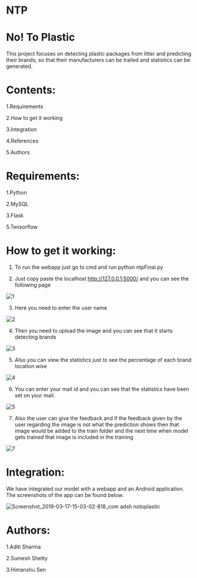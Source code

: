 # NTP
# No! To Plastic

This project focuses on detecting plastic packages from litter and predicting their brands, so that their manufacturers can be trailed and statistics can be generated.
# Contents:

1.Requirements 

2.How to get it working

3.Integration

4.References

5.Authors

# Requirements:

1.Python

2.MySQL

3.Flask

5.Tensorflow

# How to get it working:

1. To run the webapp just go to cmd and run python ntpFinal.py

2. Just copy paste the localhost http://127.0.0.1:5000/ and you can see the following page 


![1](https://user-images.githubusercontent.com/48627530/54487729-614e8500-48bf-11e9-892e-a300d0780db6.JPG)

3. Here you need to enter the user name 

![2](https://user-images.githubusercontent.com/48627530/54487732-68759300-48bf-11e9-8385-7883c59f95a3.JPG)

4. Then you need to upload the image and you can see that it starts detecting brands 

![3](https://user-images.githubusercontent.com/48627530/54487734-6ad7ed00-48bf-11e9-8896-3e5d6ebdd054.JPG)

5. Also you can view the statistics just to see the percentage of each brand location wise 

![4](https://user-images.githubusercontent.com/48627530/54487737-6d3a4700-48bf-11e9-9a82-d9ff099178dc.JPG)

6. You can enter your mail id and you can see that the statistics have been set on your mail.

![5](https://user-images.githubusercontent.com/48627530/54487738-6f9ca100-48bf-11e9-8ea7-c93dd13d8777.JPG)

7. Also the user can give the feedback and if the feedback given by the user regarding the image is not what the prediction shows then 
that image would be added to the train folder and the next time when model gets trained that image is included in the training

![7](https://user-images.githubusercontent.com/48627530/54487739-71fefb00-48bf-11e9-9939-16a2cccc5e96.JPG)



# Integration:

We have integrated our model with a webapp and an Android application.
The screenshots of the app can be found below.

![Screenshot_2019-03-17-15-03-02-818_com adsh notoplastic](https://user-images.githubusercontent.com/48627530/54488456-00777a80-48c8-11e9-8e68-ac85904c33a1.png)



# Authors:

1.Aditi Sharma

2.Sumesh Shetty

3.Himanshu Sen
